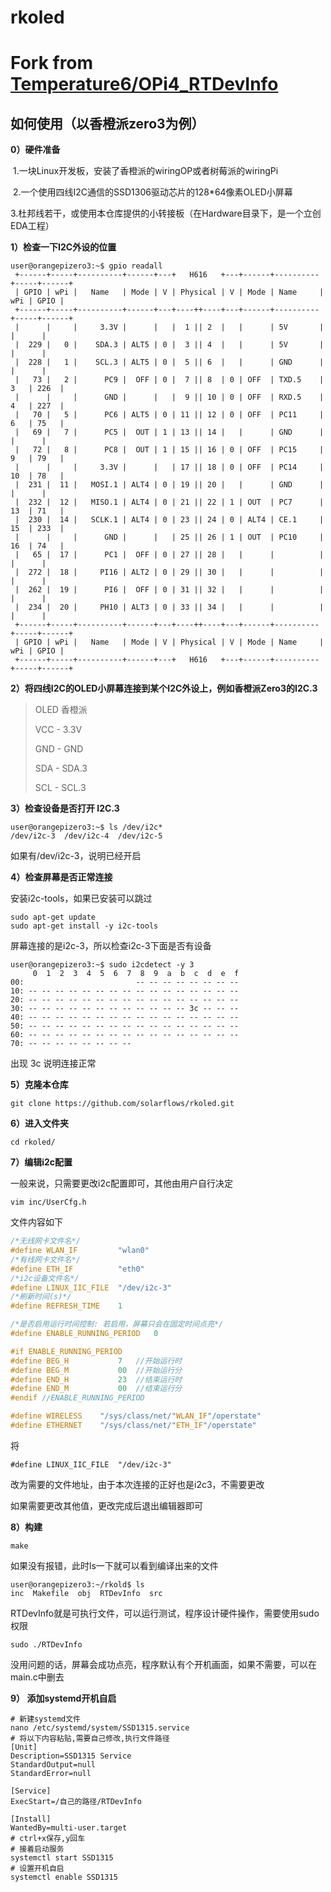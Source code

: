 # rkoled
# Fork from [Temperature6/OPi4_RTDevInfo](https://github.com/Temperature6/OPi4_RTDevInfo)
## 如何使用（以香橙派zero3为例）

**0）硬件准备**

​	1.一块Linux开发板，安装了香橙派的wiringOP或者树莓派的wiringPi

​	2.一个使用四线I2C通信的SSD1306驱动芯片的128*64像素OLED小屏幕

​	3.杜邦线若干，或使用本仓库提供的小转接板（在Hardware目录下，是一个立创EDA工程）

**1）检查一下I2C外设的位置**

```shell
user@orangepizero3:~$ gpio readall
 +------+-----+----------+------+---+   H616   +---+------+----------+-----+------+
 | GPIO | wPi |   Name   | Mode | V | Physical | V | Mode | Name     | wPi | GPIO |
 +------+-----+----------+------+---+----++----+---+------+----------+-----+------+
 |      |     |     3.3V |      |   |  1 || 2  |   |      | 5V       |     |      |
 |  229 |   0 |    SDA.3 | ALT5 | 0 |  3 || 4  |   |      | 5V       |     |      |
 |  228 |   1 |    SCL.3 | ALT5 | 0 |  5 || 6  |   |      | GND      |     |      |
 |   73 |   2 |      PC9 |  OFF | 0 |  7 || 8  | 0 | OFF  | TXD.5    | 3   | 226  |
 |      |     |      GND |      |   |  9 || 10 | 0 | OFF  | RXD.5    | 4   | 227  |
 |   70 |   5 |      PC6 | ALT5 | 0 | 11 || 12 | 0 | OFF  | PC11     | 6   | 75   |
 |   69 |   7 |      PC5 |  OUT | 1 | 13 || 14 |   |      | GND      |     |      |
 |   72 |   8 |      PC8 |  OUT | 1 | 15 || 16 | 0 | OFF  | PC15     | 9   | 79   |
 |      |     |     3.3V |      |   | 17 || 18 | 0 | OFF  | PC14     | 10  | 78   |
 |  231 |  11 |   MOSI.1 | ALT4 | 0 | 19 || 20 |   |      | GND      |     |      |
 |  232 |  12 |   MISO.1 | ALT4 | 0 | 21 || 22 | 1 | OUT  | PC7      | 13  | 71   |
 |  230 |  14 |   SCLK.1 | ALT4 | 0 | 23 || 24 | 0 | ALT4 | CE.1     | 15  | 233  |
 |      |     |      GND |      |   | 25 || 26 | 1 | OUT  | PC10     | 16  | 74   |
 |   65 |  17 |      PC1 |  OFF | 0 | 27 || 28 |   |      |          |     |      |
 |  272 |  18 |     PI16 | ALT2 | 0 | 29 || 30 |   |      |          |     |      |
 |  262 |  19 |      PI6 |  OFF | 0 | 31 || 32 |   |      |          |     |      |
 |  234 |  20 |     PH10 | ALT3 | 0 | 33 || 34 |   |      |          |     |      |
 +------+-----+----------+------+---+----++----+---+------+----------+-----+------+
 | GPIO | wPi |   Name   | Mode | V | Physical | V | Mode | Name     | wPi | GPIO |
 +------+-----+----------+------+---+   H616   +---+------+----------+-----+------+

```

**2）将四线I2C的OLED小屏幕连接到某个I2C外设上，例如香橙派Zero3的I2C.3**

> OLED   香橙派
>
> VCC    -   3.3V
>
> GND   -   GND
>
> SDA   -   SDA.3
>
> SCL    -   SCL.3

**3）检查设备是否打开 I2C.3**

```shell
user@orangepizero3:~$ ls /dev/i2c*
/dev/i2c-3  /dev/i2c-4  /dev/i2c-5
```

如果有/dev/i2c-3，说明已经开启

**4）检查屏幕是否正常连接**

安装i2c-tools，如果已安装可以跳过

```shell
sudo apt-get update
sudo apt-get install -y i2c-tools
```

屏幕连接的是i2c-3，所以检查i2c-3下面是否有设备

```shell
user@orangepizero3:~$ sudo i2cdetect -y 3
     0  1  2  3  4  5  6  7  8  9  a  b  c  d  e  f
00:                         -- -- -- -- -- -- -- --
10: -- -- -- -- -- -- -- -- -- -- -- -- -- -- -- --
20: -- -- -- -- -- -- -- -- -- -- -- -- -- -- -- --
30: -- -- -- -- -- -- -- -- -- -- -- -- 3c -- -- --
40: -- -- -- -- -- -- -- -- -- -- -- -- -- -- -- --
50: -- -- -- -- -- -- -- -- -- -- -- -- -- -- -- --
60: -- -- -- -- -- -- -- -- -- -- -- -- -- -- -- --
70: -- -- -- -- -- -- -- --
```

出现 3c 说明连接正常

**5）克隆本仓库**

```shell
git clone https://github.com/solarflows/rkoled.git
```

**6）进入文件夹**

```shell
cd rkoled/
```

**7）编辑i2c配置**

一般来说，只需要更改i2c配置即可，其他由用户自行决定

```shell
vim inc/UserCfg.h
```

文件内容如下

```C
/*无线网卡文件名*/
#define WLAN_IF         "wlan0"
/*有线网卡文件名*/
#define ETH_IF          "eth0"
/*i2c设备文件名*/
#define LINUX_IIC_FILE  "/dev/i2c-3"
/*刷新时间(s)*/
#define REFRESH_TIME    1

/*是否启用运行时间控制: 若启用，屏幕只会在固定时间点亮*/
#define ENABLE_RUNNING_PERIOD   0

#if ENABLE_RUNNING_PERIOD
#define BEG_H           7   //开始运行时
#define BEG_M           00  //开始运行分
#define END_H           23  //结束运行时
#define END_M           00  //结束运行分
#endif //ENABLE_RUNNING_PERIOD

#define WIRELESS    "/sys/class/net/"WLAN_IF"/operstate"
#define ETHERNET    "/sys/class/net/"ETH_IF"/operstate"

```

将

```
#define LINUX_IIC_FILE  "/dev/i2c-3"
```

改为需要的文件地址，由于本次连接的正好也是i2c3，不需要更改

如果需要更改其他值，更改完成后退出编辑器即可

**8）构建**

```shell
make
```

如果没有报错，此时ls一下就可以看到编译出来的文件

```shell
user@orangepizero3:~/rkold$ ls
inc  Makefile  obj  RTDevInfo  src
```

RTDevInfo就是可执行文件，可以运行测试，程序设计硬件操作，需要使用sudo权限

```shell
sudo ./RTDevInfo
```

没用问题的话，屏幕会成功点亮，程序默认有个开机画面，如果不需要，可以在main.c中删去

**9） 添加systemd开机自启**

```shell
# 新建systemd文件
nano /etc/systemd/system/SSD1315.service
# 将以下内容粘贴,需要自己修改,执行文件路径
[Unit]
Description=SSD1315 Service
StandardOutput=null
StandardError=null

[Service]
ExecStart=/自己的路径/RTDevInfo

[Install]
WantedBy=multi-user.target
# ctrl+x保存,y回车
# 接着启动服务
systemctl start SSD1315
# 设置开机自启
systemctl enable SSD1315
```